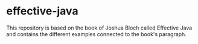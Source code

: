# effective-java
This repository is based on the book of Joshua Bloch called Effective Java and contains the different examples connected to the book's paragraph.
